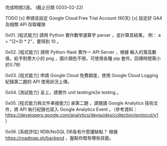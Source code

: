 完成時間2週。 (截止日期 0203-02-22)

TODO
[x] 申請並設定 Google Cloud Free Trial Account (90天)
[x] 設定好 GA4 及相關 API 存取權限

0x01. [程式能力] 請用 Python 實作數學運算字 parser ，並計算其結果。
例： a = "(2+3) * 2"，要得到 10 。

0x02. [程式能力] 請用 Python-flask 實作一 API Server ，根據 輸入的寬高數值，給予對應大小的 png ，圖片顏色不限，可使用各種 pip 套件。回傳時間需小於0.7秒

0x03. [程式能力] 申請 Google Cloud 免費額度，使用 Google Cloud Logging 紀錄第二題的 API 使用狀況上傳。

0x04. [測試能力] 呈上，請實作 unit testing/e2e testing 。

0x05. [程式能力與文件串接能力] 承第二題 ，請閱讀 Google Analytics 技術文件，將 API 執行紀錄也寫入 Google Analytics Event 。（參考資料：https://developers.google.com/analytics/devguides/collection/protocol/v1 ）

0x06. [系統評估] RDB/NoSQL DB各有什麼優缺點？
根據 https://roadmap.sh/backend ，盤點你既有哪些技能。

